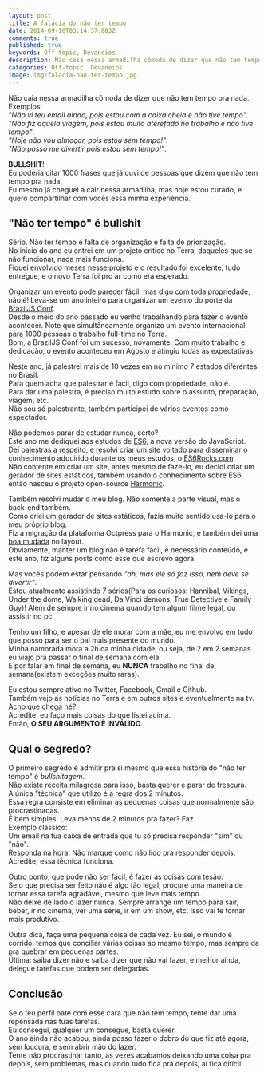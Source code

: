 ```yaml
---
layout: post
title: A falácia do não ter tempo
date: 2014-09-10T03:14:37.883Z
comments: true
published: true
keywords: Off-topic, Devaneios
description: Não caia nessa armadilha cômoda de dizer que não tem tempo pra nada
categories: Off-topic, Devaneios
image: img/falacia-nao-ter-tempo.jpg
---
```

Não caia nessa armadilha cômoda de dizer que não tem tempo pra nada.  
Exemplos:  
_"Não vi teu email ainda, pois estou com a caixa cheia e não tive tempo"_.  
_"Não fiz aquela viagem, pois estou muito aterefado no trabalho e não tive tempo"_.  
_"Hoje não vou almoçar, pois estou sem tempo!"_.  
_"Não posso me divertir pois estou sem tempo!"_.  

__BULLSHIT__!  
Eu poderia citar 1000 frases que já ouvi de pessoas que dizem que não tem tempo pra nada.  
Eu mesmo já cheguei a cair nessa armadilha, mas hoje estou curado, e quero compartilhar com vocês essa minha experiência.  

## "Não ter tempo" é bullshit
Sério. Não ter tempo é falta de organização e falta de priorização.  
No início do ano eu entrei em um projeto crítico no Terra, daqueles que se não funcionar, nada mais funciona.  
Fiquei envolvido meses nesse projeto e o resultado foi excelente, tudo entregue, e o novo Terra foi pro ar como era esperado.  

Organizar um evento pode parecer fácil, mas digo com toda propriedade, não é! Leva-se um ano inteiro para organizar um evento do porte da [BrazilJS Conf](http://braziljs.com.br).  
Desde o meio do ano passado eu venho trabalhando para fazer o evento acontecer. Note que simultâneamente organizo um evento internacional para 1000 pessoas e trabalho full-time no Terra.  
Bom, a BrazilJS Conf foi um sucesso, novamente. Com muito trabalho e dedicação, o evento aconteceu em Agosto e atingiu todas as expectativas.  

Neste ano, já palestrei mais de 10 vezes em no mínimo 7 estados diferentes no Brasil.  
Para quem acha que palestrar é fácil, digo com propriedade, não é.  
Para dar uma palestra, é preciso muito estudo sobre o assunto, preparação, viagem, etc.  
Não sou só palestrante, também participei de vários eventos como espectador.  

Não podemos parar de estudar nunca, certo?  
Este ano me dediquei aos estudos de [ES6](http://es6rocks.com), a nova versão do JavaScript.  
Dei palestras a respeito, e resolvi criar um site voltado para disseminar o conhecimento adquirido durante os meus estudos, o [ES6Rocks.com](http://es6rocks.com).  
Não contente em criar um site, antes mesmo de faze-lo, eu decidi criar um gerador de sites estáticos, também usando o conhecimento sobre ES6, então nasceu o projeto open-source [Harmonic](https://github.com/es6rocks/harmonic).  

Também resolvi mudar o meu blog. Não somente a parte visual, mas o back-end também.  
Como criei um gerador de sites estáticos, fazia muito sentido usa-lo para o meu próprio blog.  
Fiz a migração da plataforma Octpress para o Harmonic, e também dei uma [boa mudada](http://jaydson.org/novo-blog-powered-by-harmonic/) no layout.  
Obviamente, manter um blog não é tarefa fácil, é necessário conteúdo, e este ano, fiz alguns posts como esse que escrevo agora.  

Mas vocês podem estar pensando _"ah, mas ele só faz isso, nem deve se divertir"_.  
Estou atualmente assistindo 7 séries(Para os curiosos: Hannibal, Vikings, Under the dome, Walking dead, Da Vinci demons, True Detective e Family Guy)! Além de sempre ir no cinema quando tem algum filme legal, ou assistir no pc.  

Tenho um filho, e apesar de ele morar com a mãe, eu me envolvo em tudo que posso para ser o pai mais presente do mundo.  
Minha namorada mora a 2h da minha cidade, ou seja, de 2 em 2 semanas eu viajo pra passar o final de semana com ela.  
E por falar em final de semana, eu __NUNCA__ trabalho no final de semana(existem exceções muito raras).  

Eu estou sempre ativo no Twitter, Facebook, Gmail e Github.  
Também vejo as notícias no Terra e em outros sites e eventualmente na tv.  
Acho que chega né?  
Acredite, eu faço mais coisas do que listei acima.  
Então, __O SEU ARGUMENTO É INVÁLIDO__.  

## Qual o segredo?
O primeiro segredo é admitir pra si mesmo que essa história do "não ter tempo" é _bullshitagem_.  
Não existe receita milagrosa para isso, basta querer e parar de frescura.  
A única "técnica" que utilizo é a regra dos 2 minutos.  
Essa regra consiste em eliminar as pequenas coisas que normalmente são procrastinadas.  
É bem simples: Leva menos de 2 minutos pra fazer? Faz.  
Exemplo clássico:  
Um email na tua caixa de entrada que tu só precisa responder "sim" ou "não".  
Responda na hora. Não marque como não lido pra responder depois.  
Acredite, essa técnica funciona.  

Outro ponto, que pode não ser fácil, é fazer as coisas com tesão.  
Se o que precisa ser feito não é algo tão legal, procure uma maneira de tornar essa tarefa agradável, mesmo que leve mais tempo.  
Não deixe de lado o lazer nunca. Sempre arrange um tempo para sair, beber, ir no cinema, ver uma série, ir em um show, etc.  Isso vai te tornar mais produtivo.  

Outra dica, faça uma pequena coisa de cada vez. Eu sei, o mundo é corrido, temos que conciliar várias coisas ao mesmo tempo, mas sempre da pra quebrar em pequenas partes.  
Última: saiba dizer não e saiba dizer que não vai fazer, e melhor ainda, delegue tarefas que podem ser delegadas.  

## Conclusão
Se o teu perfil bate com esse cara que não tem tempo, tente dar uma repensada nas tuas tarefas.  
Eu consegui, qualquer um consegue, basta querer.  
O ano ainda não acabou, ainda posso fazer o dobro do que fiz até agora, sem loucura, e sem abrir mão do lazer.  
Tente não procrastinar tanto, as vezes acabamos deixando uma coisa pra depois, sem problemas, mas quando tudo fica pra depois, aí fica difícil.  